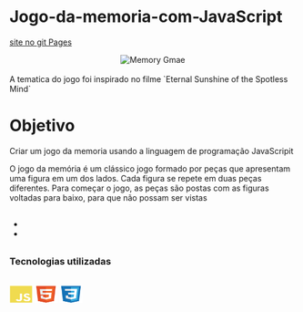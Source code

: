 # Jogo-da-memoria-com-JavaScript


[site no git Pages](https://kathleenfs.github.io/Jogo-da-memoria-com-JavaScript/)

<div align = "center">
  <img alt="Memory Gmae" src="https://user-images.githubusercontent.com/90014122/188282340-581786e4-b596-4e8a-a07a-5bdd357cdd03.png">
  <br>
</div>
<br>
A tematica do jogo foi inspirado no filme `Eternal Sunshine of the Spotless Mind`

<h1>Objetivo</h1>
<p>Criar um jogo da memoria usando a linguagem de programação JavaScripit</p>
<p>O jogo da memória é um clássico jogo formado por peças que apresentam uma figura em um dos lados. Cada figura se repete em duas peças diferentes. Para começar o jogo, as peças são postas com as figuras voltadas para baixo, para que não possam ser vistas</p>
<h2></h2>

<h3></h3>
<ul>
<li></li>
<li></li>
</ul>
<h3></h3>
 
<p></p>

<h2></h2>

<h3>Tecnologias utilizadas</h3>
<div style="display: inline_block"><br>
   <img align="center" alt="kath-Js" height="30" width="40" src="https://raw.githubusercontent.com/devicons/devicon/master/icons/javascript/javascript-plain.svg">
  <img align="center" alt="kath-HTML" height="30" width="40" src="https://raw.githubusercontent.com/devicons/devicon/master/icons/html5/html5-original.svg">
  <img align="center" alt="kath-CSS" height="30" width="40" src="https://raw.githubusercontent.com/devicons/devicon/master/icons/css3/css3-original.svg">
 </div>
